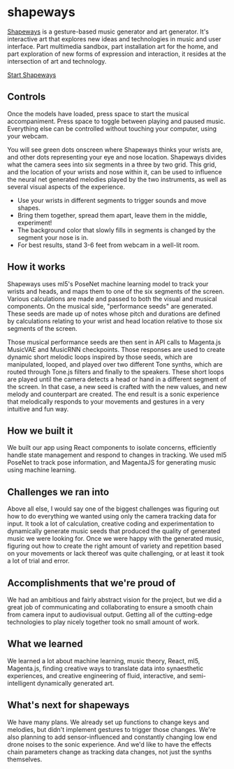 # shapeways

[Shapeways](https://shapeways.netlify.app) is a gesture-based music generator and art generator. It's interactive art that explores new ideas and technologies in music and user interface. Part multimedia sandbox, part installation art for the home, and part exploration of new forms of expression and interaction, it resides at the intersection of art and technology.

[Start Shapeways](https://shapeways.netlify.app)

## Controls

Once the models have loaded, press space to start the musical accompaniment.
Press space to toggle between playing and paused music. Everything else can be controlled without touching your computer, using your webcam.

You will see green dots onscreen where Shapeways thinks your wrists are, and other dots representing your eye and nose location. Shapeways divides what the camera sees into six segments in a three by two grid. This grid, and the location of your wrists and nose within it, can be used to influence the neural net generated melodies played by the two instruments, as well as several visual aspects of the experience.

- Use your wrists in different segments to trigger sounds and move shapes.
- Bring them together, spread them apart, leave them in the middle, experiment!
- The background color that slowly fills in segments is changed by the segment your nose is in.
- For best results, stand 3-6 feet from webcam in a well-lit room.

## How it works
Shapeways uses ml5's PoseNet machine learning model to track your wrists and heads, and maps them to one of the six segments of the screen. Various calculations are made and passed to both the visual and musical components. On the musical side, "performance seeds" are generated. These seeds are made up of notes whose pitch and durations are defined by calculations relating to your wrist and head location relative to those six segments of the screen.

Those musical performance seeds are then sent in API calls to Magenta.js MusicVAE and MusicRNN checkpoints. Those responses are used to create dynamic short melodic loops inspired by those seeds, which are manipulated, looped, and played over two different Tone synths, which are routed through Tone.js filters and finally to the speakers. These short loops are played until the camera detects a head or hand in a different segment of the screen. In that case, a new seed is crafted with the new values, and new melody and counterpart are created. The end result is a sonic experience that melodically responds to your movements and gestures in a very intuitive and fun way.

## How we built it
We built our app using React components to isolate concerns, efficiently handle state management and respond to changes in tracking. We used ml5 PoseNet to track pose information, and MagentaJS for generating music using machine learning.

## Challenges we ran into
Above all else, I would say one of the biggest challenges was figuring out how to do everything we wanted using only the camera tracking data for input. It took a lot of calculation, creative coding and experimentation to dynamically generate music seeds that produced the quality of generated music we were looking for. Once we were happy with the generated music, figuring out how to create the right amount of variety and repetition based on your movements or lack thereof was quite challenging, or at least it took a lot of trial and error.

## Accomplishments that we're proud of
We had an ambitious and fairly abstract vision for the project, but we did a great job of communicating and collaborating to ensure a smooth chain from camera input to audiovisual output. Getting all of the cutting-edge technologies to play nicely together took no small amount of work.

## What we learned
We learned a lot about machine learning, music theory, React, ml5, Magenta.js, finding creative ways to translate data into synaesthetic experiences, and creative engineering of fluid, interactive, and semi-intelligent dynamically generated art.

## What's next for shapeways
We have many plans. We already set up functions to change keys and melodies, but didn't implement gestures to trigger those changes. We're also planning to add sensor-influenced and constantly changing low end drone noises to the sonic experience. And we'd like to have the effects chain parameters change as tracking data changes, not just the synths themselves.
